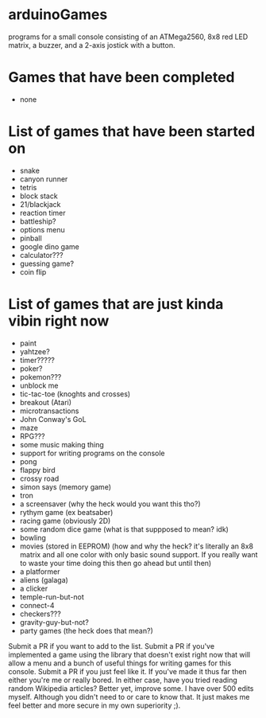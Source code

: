 # arduinoGames
programs for a small console consisting of an ATMega2560, 8x8 red LED matrix, a buzzer, and a 2-axis jostick with a button.

# Games that have been completed
 - none

# List of games that have been started on
 - snake
 - canyon runner
 - tetris
 - block stack
 - 21/blackjack
 - reaction timer
 - battleship?
 - options menu
 - pinball
 - google dino game
 - calculator???
 - guessing game?
 - coin flip

# List of games that are just kinda vibin right now
 - paint
 - yahtzee?
 - timer?????
 - poker?
 - pokemon???
 - unblock me
 - tic-tac-toe (knoghts and crosses)
 - breakout (Atari)
 - microtransactions
 - John Conway's GoL
 - maze
 - RPG???
 - some music making thing
 - support for writing programs on the console
 - pong
 - flappy bird
 - crossy road
 - simon says (memory game)
 - tron
 - a screensaver (why the heck would you want this tho?)
 - rythym game (ex beatsaber)
 - racing game (obviously 2D)
 - some random dice game (what is that suppposed to mean? idk)
 - bowling
 - movies (stored in EEPROM) (how and why the heck? it's literally an 8x8 matrix and all one color with only basic sound support. If you really want to waste your time doing this then go ahead but until then)
 - a platformer
 - aliens (galaga)
 - a clicker
 - temple-run-but-not
 - connect-4
 - checkers???
 - gravity-guy-but-not?
 - party games (the heck does that mean?)

Submit a PR if you want to add to the list. Submit a PR if you've implemented a game using the library that doesn't exist right now that will allow a menu and a bunch of useful things for writing games for this console. Submit a PR if you just feel like it. If you've made it thus far then either you're me or really bored. In either case, have you tried reading random Wikipedia articles? Better yet, improve some. I have over 500 edits myself. Although you didn't need to or care to know that. It just makes me feel better and more secure in my own superiority ;).